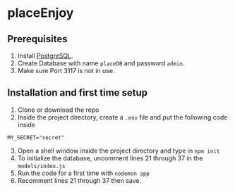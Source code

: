 # placeEnjoy

## Prerequisites

1. Install [PostgreSQL](https://www.postgresql.org/download/).
2. Create Database with name `placeDB` and password `admin`.
3. Make sure Port 3117 is not in use.

## Installation and first time setup
1. Clone or download the repo
2. Inside the project directory, create a `.env` file and put the following code inside
```
MY_SECRET="secret"
```
3. Open a shell window inside the project directory and type in `npm init`
4. To initialize the database, uncomment lines 21 through 37 in the `models/index.js`
5. Run the code for a first time with `nodemon app`
6. Recomment lines 21 through 37 then save.
